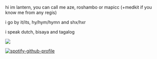 hi im lantern, you can call me aze, roshambo or mapicc (+medkit if you know me from any regis)

i go by it/its, hy/hym/hymn and shx/hxr

i speak dutch, bisaya and tagalog

![](https://komarev.com/ghpvc/?username=rozhambo&color=bba5d9)

[![spotify-github-profile](https://spotify-github-profile.kittinanx.com/api/view?uid=31ag3zycpheqqa6ligeltorav3q4&cover_image=true&theme=default&show_offline=true&background_color=776aad&interchange=true&bar_color=c5b1de)](https://github.com/kittinan/spotify-github-profile) 
